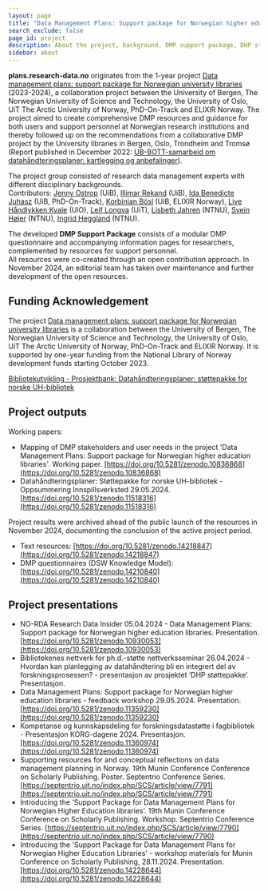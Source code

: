 ```yaml
---
layout: page
title: "Data Management Plans: Support package for Norwegian higher education libraries"
search_exclude: false
page_id: project
description: About the project, background, DMP support package, DHP støttepakke
sidebar: about
---
```


**plans.research-data.no** originates from the 1-year project [Data management plans: support package for Norwegian university libraries](https://www.uib.no/en/ub/166135/data-management-plans-support-package-norwegian-higher-education-libraries) (2023-2024), a collaboration project between the University of Bergen, The Norwegian University of Science and Technology, the University of Oslo, UiT The Arctic University of Norway, PhD-On-Track and ELIXIR Norway. The project aimed to create comprehensive DMP resources and guidance for both users and support personnel at Norwegian research institutions and thereby followed up on the recommendations from a collaborative DMP project by the University libraries in Bergen, Oslo, Trondheim and Tromsø (Report published in December 2022: [UB-BOTT-samarbeid om datahåndteringsplaner: kartlegging og anbefalinger](https://doi.org/10.5281/zenodo.7428542)). 

The project group consisted of research data management experts with different disciplinary backgrounds.\
Contributors: [Jenny Ostrop](https://www4.uib.no/finn-ansatte/Jenny.Ostrop) (UiB), [Illimar Rekand](https://www4.uib.no/finn-ansatte/Illimar.Hugo.Rekand) (UiB), [Ida Benedicte Juhasz](https://www4.uib.no/finn-ansatte/Ida.Benedicte.Juhasz) (UiB, PhD-On-Track), [Korbinian Bösl](https://www4.uib.no/finn-ansatte/Korbinian.B%C3%B6sl) (UiB, ELIXIR Norway), [Live Håndlykken Kvale](https://www.ub.uio.no/om/ansatte/samdig/apen-forskning/kvalel/) (UiO), [Leif Longva](https://uit.no/ansatte/leif.longva) (UiT), [Lisbeth Jahren](https://www.ntnu.no/ansatte/lisbeth.jahren) (NTNU), [Svein Høier](https://www.ntnu.no/ansatte/svein.hoier) (NTNU), [Ingrid Heggland](https://www.ntnu.no/ansatte/ingrid.heggland) (NTNU).

The developed **DMP Support Package** consists of a modular DMP questionnaire and accompanying information pages for researchers, complemented by resources for support personnel.\
All resources were co-created through an open contribution approach. In November 2024, an editorial team has taken over maintenance and further development of the open resources.


## Funding Acknowledgement
The project [Data management plans: support package for Norwegian university libraries](https://www.uib.no/en/ub/166135/data-management-plans-support-package-norwegian-higher-education-libraries) is a collaboration between the University of Bergen, The Norwegian University of Science and Technology, the University of Oslo, UiT The Arctic University of Norway, PhD-On-Track and ELIXIR Norway. It is supported by one-year funding from the National Library of Norway development funds starting October 2023.

[Bibliotekutvikling - Prosjektbank: Datahåndteringsplaner: støttepakke for norske UH-bibliotek](https://bibliotekutvikling.no/prosjektbank/prosjekt/datahandteringsplaner-stottepakke-for-norske-uh-bibliotek/)


## Project outputs
Working papers:
* Mapping of DMP stakeholders and user needs in the project 'Data Management Plans: Support package for Norwegian higher education libraries'. Working paper. [https://doi.org/10.5281/zenodo.10836868](https://doi.org/10.5281/zenodo.10836868)
* Datahåndteringsplaner: Støttepakke for norske UH-bibliotek - Oppsummering Innspillsverksted 29.05.2024. [https://doi.org/10.5281/zenodo.11518316](https://doi.org/10.5281/zenodo.11518316)

Project results were archived ahead of the public launch of the resources in November 2024, documenting the conclusion of the active project period.
* Text resources: [https://doi.org/10.5281/zenodo.14218847](https://doi.org/10.5281/zenodo.14218847)
* DMP questionnaires (DSW Knowledge Model): [https://doi.org/10.5281/zenodo.14210840](https://doi.org/10.5281/zenodo.14210840)


## Project presentations
* NO-RDA Research Data Insider 05.04.2024 - Data Management Plans: Support package for Norwegian higher education libraries. Presentation. [https://doi.org/10.5281/zenodo.10930053](https://doi.org/10.5281/zenodo.10930053)
* Bibliotekenes nettverk for ph.d.-støtte nettverksseminar 26.04.2024 - Hvordan kan planlegging av datahåndtering bli en integrert del av forskningsprosessen? - presentasjon av prosjektet ‘DHP støttepakke’. Presentasjon.
* Data Management Plans: Support package for Norwegian higher education libraries - feedback workshop 29.05.2024. Presentation. [https://doi.org/10.5281/zenodo.11359230](https://doi.org/10.5281/zenodo.11359230)
* Kompetanse og kunnskapsdeling for forskningsdatastøtte i fagbibliotek - Presentasjon KORG-dagene 2024. Presentasjon. [https://doi.org/10.5281/zenodo.11360974](https://doi.org/10.5281/zenodo.11360974)
* Supporting resources for and conceptual reflections on data management planning in Norway. 19th Munin Conference Conference on Scholarly Publishing. Poster. Septentrio Conference Series. [https://septentrio.uit.no/index.php/SCS/article/view/7791](https://septentrio.uit.no/index.php/SCS/article/view/7791)
* Introducing the ‘Support Package for Data Management Plans for Norwegian Higher Education libraries’. 19th Munin Conference Conference on Scholarly Publishing. Workshop. Septentrio Conference Series. [https://septentrio.uit.no/index.php/SCS/article/view/7790](https://septentrio.uit.no/index.php/SCS/article/view/7790)
* Introducing the 'Support Package for Data Management Plans for Norwegian Higher Education Libraries' - workshop materials for Munin Conference on Scholarly Publishing, 28.11.2024. Presentation. [https://doi.org/10.5281/zenodo.14228644](https://doi.org/10.5281/zenodo.14228644)
